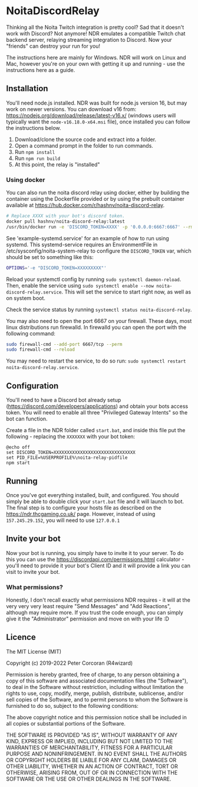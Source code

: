 # NoitaDiscordRelay
Thinking all the Noita Twitch integration is pretty cool? Sad that it doesn't work with Discord? Not anymore! NDR emulates a compatible Twitch chat backend server, relaying streaming integration to Discord. Now your "friends" can destroy your run for you!

The instructions here are mainly for Windows. NDR will work on Linux and Mac, however you're on your own with getting it up and running - use the instructions here as a guide.

## Installation
You'll need node.js installed. NDR was built for node.js version 16, but may work on newer versions. You can download v16 from: https://nodejs.org/download/release/latest-v16.x/ (windows users will typically want the `node-v16.18.0-x64.msi` file), once installed you can follow the instructions below.

1. Download/clone the source code and extract into a folder.
2. Open a command prompt in the folder to run commands.
3. Run `npm install`
4. Run `npm run build`
5. At this point, the relay is "installed"

### Using docker

You can also run the noita discord relay using docker, either by building the container using the Dockerfile provided or by using the prebuilt container available at https://hub.docker.com/r/hashnv/noita-discord-relay.

```bash
# Replace XXXX with your bot's discord token.
docker pull hashnv/noita-discord-relay:latest
/usr/bin/docker run -e 'DISCORD_TOKEN=XXXX' -p '0.0.0.0:6667:6667' --rm hashnv/noita-discord-relay:latest
```

See 'example-systemd.service' for an example of how to run using systemd. 
This systemd-service requires an EnvironmentFile in /etc/sysconfig/noita-system-relay to configure the `DISCORD_TOKEN` var,
which should be set to something like this:

```bash
OPTIONS='-e "DISCORD_TOKEN=XXXXXXXXX"'
```

Reload your systemctl config by running `sudo systemctl daemon-reload`.
Then, enable the service using `sudo systemctl enable --now noita-discord-relay.service`.
This will set the service to start right now, as well as on system boot.

Check the service status by running `systemctl status noita-discord-relay`.

You may also need to open the port 6667 on your firewall. These days, most linux distributions run firewalld. In firewalld you can open the port with the following command:

```bash
sudo firewall-cmd --add-port 6667/tcp --perm
sudo firewall-cmd --reload
```

You may need to restart the service, to do so run: `sudo systemctl restart noita-discord-relay.service`.

## Configuration
You'll need to have a Discord bot already setup (https://discord.com/developers/applications) and obtain your bots access token. You will need to enable all three "Privileged Gateway Intents" so the bot can function.

Create a file in the NDR folder called `start.bat`, and inside this file put the following - replacing the `XXXXXXX` with your bot token:
```
@echo off
set DISCORD_TOKEN=XXXXXXXXXXXXXXXXXXXXXXXXXXXXXXX
set PID_FILE=%USERPROFILE%\noita-relay-pidfile
npm start
```

## Running
Once you've got everything installed, built, and configured. You should simply be able to double click your `start.bat` file and it will launch to bot. The final step is to configure your hosts file as described on the https://ndr.thcgaming.co.uk/ page. However, instead of using `157.245.29.152`, you will need to use `127.0.0.1`

## Invite your bot
Now your bot is running, you simply have to invite it to your server. To do this you can use the https://discordapi.com/permissions.html calculator - you'll need to provide it your bot's Client ID and it will provide a link you can visit to invite your bot.

### What permissions?
Honestly, I don't recall exactly what permissions NDR requires - it will at the very very very least require "Send Messages" and "Add Reactions", although may require more. If you trust the code enough, you can simply give it the "Administrator" permission and move on with your life :D

## Licence
The MIT License (MIT)

Copyright (c) 2019-2022 Peter Corcoran (R4wizard)

Permission is hereby granted, free of charge, to any person obtaining a copy
of this software and associated documentation files (the "Software"), to deal
in the Software without restriction, including without limitation the rights
to use, copy, modify, merge, publish, distribute, sublicense, and/or sell
copies of the Software, and to permit persons to whom the Software is
furnished to do so, subject to the following conditions:

The above copyright notice and this permission notice shall be included in all
copies or substantial portions of the Software.

THE SOFTWARE IS PROVIDED "AS IS", WITHOUT WARRANTY OF ANY KIND, EXPRESS OR
IMPLIED, INCLUDING BUT NOT LIMITED TO THE WARRANTIES OF MERCHANTABILITY,
FITNESS FOR A PARTICULAR PURPOSE AND NONINFRINGEMENT. IN NO EVENT SHALL THE
AUTHORS OR COPYRIGHT HOLDERS BE LIABLE FOR ANY CLAIM, DAMAGES OR OTHER
LIABILITY, WHETHER IN AN ACTION OF CONTRACT, TORT OR OTHERWISE, ARISING FROM,
OUT OF OR IN CONNECTION WITH THE SOFTWARE OR THE USE OR OTHER DEALINGS IN THE
SOFTWARE.
